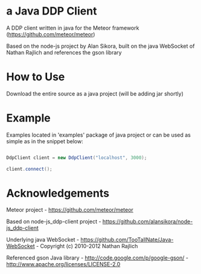 a Java DDP Client
=================

A DDP client written in java for the Meteor framework (https://github.com/meteor/meteor)

Based on the node-js project by Alan Sikora, built on the java WebSocket of Nathan Rajlich and references the gson library

How to Use
==========

Download the entire source as a java project (will be adding jar shortly)

Example
=======

Examples located in 'examples' package of java project or can be used as simple as in the snippet below:

```java

DdpClient client = new DdpClient("localhost", 3000);
			
client.connect();

```

Acknowledgements
================

Meteor project - https://github.com/meteor/meteor

Based on node-js_ddp-client project - https://github.com/alansikora/node-js_ddp-client

Underlying java WebSocket - https://github.com/TooTallNate/Java-WebSocket - Copyright (c) 2010-2012 Nathan Rajlich

Referenced gson Java library - http://code.google.com/p/google-gson/ - http://www.apache.org/licenses/LICENSE-2.0